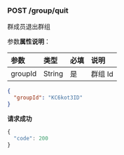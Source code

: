 ### POST /group/quit

群成员退出群组

参数**属性说明**：

| 参数        |  类型    | 必填  | 说明              
| :----------|:-------- |:-----|:----------------
| groupId    | String   | 是   | 群组 Id

```json
{
  "groupId": "KC6kot3ID"
}
```

**请求成功**

```js
{
  "code": 200
}
```